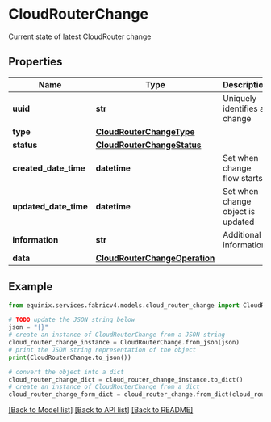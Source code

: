 # CloudRouterChange

Current state of latest CloudRouter change

## Properties

Name | Type | Description | Notes
------------ | ------------- | ------------- | -------------
**uuid** | **str** | Uniquely identifies a change | [optional] 
**type** | [**CloudRouterChangeType**](CloudRouterChangeType.md) |  | 
**status** | [**CloudRouterChangeStatus**](CloudRouterChangeStatus.md) |  | [optional] 
**created_date_time** | **datetime** | Set when change flow starts | [optional] 
**updated_date_time** | **datetime** | Set when change object is updated | 
**information** | **str** | Additional information | [optional] 
**data** | [**CloudRouterChangeOperation**](CloudRouterChangeOperation.md) |  | [optional] 

## Example

```python
from equinix.services.fabricv4.models.cloud_router_change import CloudRouterChange

# TODO update the JSON string below
json = "{}"
# create an instance of CloudRouterChange from a JSON string
cloud_router_change_instance = CloudRouterChange.from_json(json)
# print the JSON string representation of the object
print(CloudRouterChange.to_json())

# convert the object into a dict
cloud_router_change_dict = cloud_router_change_instance.to_dict()
# create an instance of CloudRouterChange from a dict
cloud_router_change_form_dict = cloud_router_change.from_dict(cloud_router_change_dict)
```
[[Back to Model list]](../README.md#documentation-for-models) [[Back to API list]](../README.md#documentation-for-api-endpoints) [[Back to README]](../README.md)


